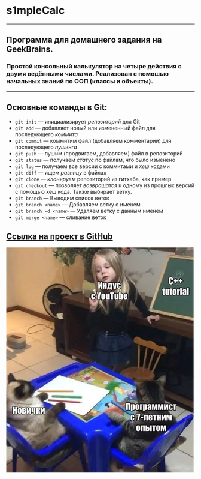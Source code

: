 # **s1mpleCalc**
---
## Программа для домашнего задания на GeekBrains. 
### Простой консольный калькулятор на четыре действия с двумя ведёнными числами. Реализован с помошью начальных знаний по ООП (классы и объекты).
---

## **Основные команды в Git:**
* `git init` — инициализирует *репозиторий* для Git
* `git add` — добавляет новый или измененный файл для последующего *коммита*
* `git commit` — коммитим файл (добавляем комментарий) для последующего *пушинга*
* `git push` — пушим (продвигаем, добавляем) файл в репозиторий
* `git status` — получаем *статус* по файлам, что было изменено
* `git log` — получаем все версии с коммитами и *хеш* кодами
* `git diff` — ищем *разницу* в файлах
* `git clone` — *клонируем* репозиторий из гитхаба, как пример
* `git checkout` — позволяет *возвращатся* к одному из прошлых версий с помощью хеш кода. Также выбирает ветку.
* `git branch` — Выводим список веток
* `git branch <name>` — Добавляем ветку с именем
* `git branch -d <name>` — Удаляем ветку с данным именем
* `git merge <name>` — сливание веток


##
 [Ссылка на проект в GitHub](https://github.com/hayk4500/s1mpleCalc)
---
![Здесь должен быть мем](/mem.jpg)